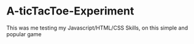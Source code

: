 # A-ticTacToe-Experiment
This was me testing my Javascript/HTML/CSS Skills, on this simple and popular game
